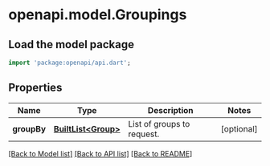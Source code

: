 # openapi.model.Groupings

## Load the model package
```dart
import 'package:openapi/api.dart';
```

## Properties
Name | Type | Description | Notes
------------ | ------------- | ------------- | -------------
**groupBy** | [**BuiltList&lt;Group&gt;**](Group.md) | List of groups to request. | [optional] 

[[Back to Model list]](../README.md#documentation-for-models) [[Back to API list]](../README.md#documentation-for-api-endpoints) [[Back to README]](../README.md)


